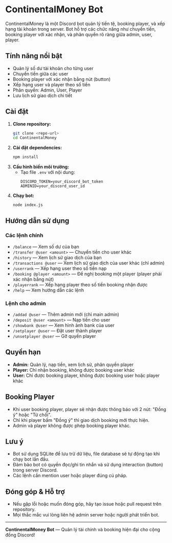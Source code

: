 # ContinentalMoney Bot

ContinentalMoney là một Discord bot quản lý tiền tệ, booking player, và xếp hạng tài khoản trong server. Bot hỗ trợ các chức năng như chuyển tiền, booking player với xác nhận, và phân quyền rõ ràng giữa admin, user, player.

## Tính năng nổi bật
- Quản lý số dư tài khoản cho từng user
- Chuyển tiền giữa các user
- Booking player với xác nhận bằng nút (button)
- Xếp hạng user và player theo số tiền
- Phân quyền: Admin, User, Player
- Lưu lịch sử giao dịch chi tiết

## Cài đặt
1. **Clone repository:**
   ```bash
   git clone <repo-url>
   cd ContinentalMoney
   ```
2. **Cài đặt dependencies:**
   ```bash
   npm install
   ```
3. **Cấu hình biến môi trường:**
   - Tạo file `.env` với nội dung:
     ```env
     DISCORD_TOKEN=your_discord_bot_token
     ADMINID=your_discord_user_id
     ```
4. **Chạy bot:**
   ```bash
   node index.js
   ```

## Hướng dẫn sử dụng
### Các lệnh chính
- `/balance` — Xem số dư của bạn
- `/transfer @user <amount>` — Chuyển tiền cho user khác
- `/history` — Xem lịch sử giao dịch của bạn
- `/transactions @user` — Xem lịch sử giao dịch của user khác (chỉ admin)
- `/userrank` — Xếp hạng user theo số tiền nạp
- `/booking @player <amount>` — Đề nghị booking một player (player phải xác nhận bằng nút)
- `/playerrank` — Xếp hạng player theo số tiền booking nhận được
- `/help` — Xem hướng dẫn các lệnh

### Lệnh cho admin
- `/addad @user` — Thêm admin mới (chỉ main admin)
- `/deposit @user <amount>` — Nạp tiền cho user
- `/showbank @user` — Xem hình ảnh bank của user
- `/setplayer @user` — Đặt user thành player
- `/unsetplayer @user` — Gỡ quyền player

## Quyền hạn
- **Admin:** Quản lý, nạp tiền, xem lịch sử, phân quyền player
- **Player:** Chỉ nhận booking, không được booking user khác
- **User:** Chỉ được booking player, không được booking user hoặc player khác

## Booking Player
- Khi user booking player, player sẽ nhận được thông báo với 2 nút: "Đồng ý" hoặc "Từ chối".
- Chỉ khi player bấm "Đồng ý" thì giao dịch booking mới thực hiện.
- Admin và player không được phép booking player khác.

## Lưu ý
- Bot sử dụng SQLite để lưu trữ dữ liệu, file database sẽ tự động tạo khi chạy bot lần đầu.
- Đảm bảo bot có quyền đọc/ghi tin nhắn và sử dụng interaction (button) trong server Discord.
- Các lệnh cần mention user hoặc player đúng cú pháp.

## Đóng góp & Hỗ trợ
- Nếu gặp lỗi hoặc muốn đóng góp, hãy tạo issue hoặc pull request trên repository.
- Mọi thắc mắc vui lòng liên hệ admin server hoặc người phát triển bot.

---
**ContinentalMoney Bot** — Quản lý tài chính và booking hiện đại cho cộng đồng Discord!

